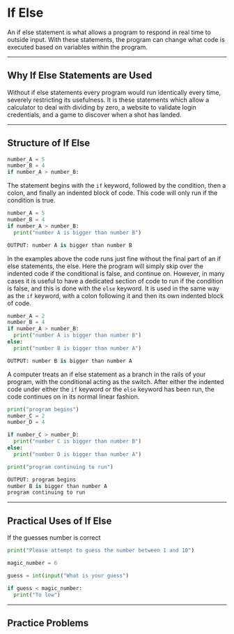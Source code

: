 # If Else

An if else statement is what allows a program to respond in real time to outside input. With these statements, the program can change what code is executed based on variables within the program.

---

## Why If Else Statements are Used
Without if else statements every program would run identically every time,  severely restricting its usefulness. It is these statements which allow a calculator to deal with dividing by zero, a website to validate login credentials, and a game to discover when a shot has landed.

---

## Structure of If Else
```py
number_A = 5
number_B = 4
if number_A > number_B:
```
The statement begins with the `if` keyword, followed by the condition, then a colon, and finally an indented block of code. This code will only run if the condition is true.
```py
number_A = 5
number_B = 4
if number_A > number_B:
  print("number A is bigger than number B")

OUTPUT: number A is bigger than number B
```
 In the examples above the code runs just fine without the final part of an if else statements, the else. Here the program will simply skip over the indented code if the conditional is false, and continue on. However, in many cases it is useful to have a dedicated section of code to run if the condition is false, and this is done with the `else`  keyword. It is used in the same way as the `if` keyword,  with a  colon following it and then its own indented block of code.
```py
number_A = 2
number_B = 4
if number_A > number_B:
  print("number A is bigger than number B")
else:
  print("number B is bigger than number A")

OUTPUT: number B is bigger than number A
```

A computer treats an if else statement as a branch in the rails of your program, with the conditional acting as the switch. After either the indented code under either the  `if`  keyword or the  `else`  keyword has been run, the code continues on in its normal linear fashion.
```py
print("program begins")
number_C = 2
number_D = 4

if number_C > number_D:
  print("number C is bigger than number B")
else:
  print("number D is bigger than number A")

print("program continuing to run")

OUTPUT: program begins
number B is bigger than number A
program continuing to run
```
---

## Practical Uses of If Else
If the guesses number is correct
```python
print("Please attempt to guess the number between 1 and 10")

magic_number = 6

guess = int(input("What is your guess")

if guess < magic_number:
  print("To low")

```

---

## Practice Problems
